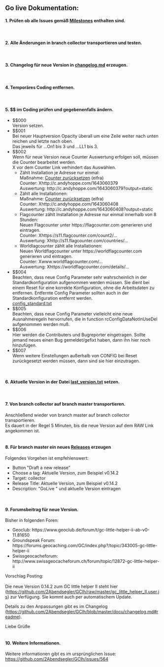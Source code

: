 ## <a id="de"></a>Go live Dokumentation:

####  <a id="1de"></a>1. Prüfen ob alle Issues gemäß <a href="https://github.com/2Abendsegler/GClh/milestones" title="Link to 'Milestones'">Milestones</a> enthalten sind.
<br>

####  <a id="2de"></a>2. Alle Änderungen in branch collector transportieren und testen.
<br>

####  <a id="3de"></a>3. Changelog für neue Version in <a href="../docu/changelog.md" title="Link to 'changelog.md'">changelog.md</a> erzeugen.
<br>

####  <a id="4de"></a>4. Temporäres Coding entfernen.
<br>

####  <a id="5de"></a>5. $$ im Coding prüfen und gegebenenfalls ändern.
<ul>
	<li>
		$$000<br>
		Version setzen.
	</li>
	<li>
		$$001<br>
		Bei neuer Hauptversion Opacity überall um eine Zeile weiter nach unten reichen und letzte nach oben.<br>
		Das jeweils für ...On1 bis 3 und ...LL1 bis 3.
	</li>
	<li>
		$$002<br>
		Wenn für neue Version neue Counter Auswertung erfolgen soll, müssen die Counter bearbeitet werden.<br>
		X vor dem Counter Link verhindert das Auswählen.<br>
		<ul>
			<li>
				Zählt Installation je Adresse nur einmal:<br>
				Maßnahme: <a href="http://www.andyhoppe.com/counter/counter-konfiguration.htm">Counter zurücksetzen</a> (eifra)<br>
				Counter: Xhttp://c.andyhoppe.com/1643060379<br>
				Auswertung: http://c.andyhoppe.com/1643060379?output=static<br>
			</li>
			<li>
				Zählt alle Installationen:<br>
				Maßnahme: <a href="http://www.andyhoppe.com/counter/counter-konfiguration.htm">Counter zurücksetzen</a> (eifra)<br>
				Counter: Xhttp://c.andyhoppe.com/1643060408<br>
				Auswertung: http://c.andyhoppe.com/1643060408?output=static<br>
			</li>
			<li>
				Flagcounter zählt Installation je Adresse nur einmal innerhalb von 8 Stunden: <br>
				Neuen Flagcounter unter https://flagcounter.com generieren und eintragen.<br>
				Counter: Xhttps://s11.flagcounter.com/count2/...<br>
				Auswertung: Xhttp://s11.flagcounter.com/countries/...<br>
			</li>
			<li>
				Worldlagcounter zählt alle Installationen:<br>
				Neuen Worldflagcounter unter https://worldflagcounter.com generieren und eintragen.<br>
				Counter: Xwww.worldflagcounter.com/...<br>
				Auswertung: Xhttps://worldflagcounter.com/details/...<br>
			</li>
		</ul>
	</li>
	<li>
		$$004<br>
		Beachten, dass neue Config Parameter sehr wahrscheinlich in der Standardkonfiguration aufgenommen werden müssen. Sie dient bei einem Reset für eine korrekte Konfiguration, ohne die Arbeitsdaten zu entfernen. Entfernte Config Parameter sollten auch in der Standardkonfiguration entfernt werden.<br>
<a href="../data/config_standard.txt" title="Link to 'config_standard.txt'">config_standard.txt</a>
	</li>
	<li>
		$$005<br>
		Beachten, dass neue Config Parameter vielleicht eine neue Ausnahmeregeln hervorrufen, die in function rcConfigDataNotInUseDel aufgenommen werden muß.<br>
	</li>
	<li>
		$$006<br>
		Hier werden die Contributers und Bugreporter eingetragen. Sollte jemand neues einen Bug gemeldet/gefixt haben, dann ihn hier noch hinzufügen.<br>
	</li>
	<li>
		$$007<br>
		Wenn weitere Einstellungen außerhalb von CONFIG bei Reset zurückgesetzt werden müssen, dann sind sie hier einzutragen.<br>
	</li>
</ul>
<br>

####  <a id="6de"></a>6. Aktuelle Version in der Datei <a href="../last_version.txt" title="Link to 'last_version.txt'">last_version.txt</a> setzen.
<br>

####  <a id="7de"></a>7. Von branch collector auf branch master transportieren.
Anschließend wieder von branch master auf branch collector transportieren.<br>
Es dauert in der Regel 5 Minuten, bis die neue Version auf dem RAW Link angekommen ist.<br>
<br>

####  <a id="8de"></a>8. Für branch master ein neues <a href="https://github.com/2Abendsegler/GClh/releases" title="Link to 'Releases'">Releases</a> erzeugen
Folgendes Vorgehen ist empfehlenswert:
<ul>
	<li>Button "Draft a new release"</li>
	<li>Choose a tag: Aktuelle Version, zum Beispiel v0.14.2</li>
	<li>Target: collector</li>
	<li>Release Title: Aktuelle Version, zum Beispiel v0.14.2</li>
	<li>Description: "GoLive " und aktuelle Version eintragen</li>
</ul>
<br>

####  <a id="9de"></a>9. Forumsbeitrag für neue Version.
Bisher in folgenden Foren:
<ul><li>Geoclub: https://www.geoclub.de/forum/t/gc-little-helper-ii-ab-v0-11.81650</li>
<li>Groundspeak Forum: https://forums.geocaching.com/GC/index.php?/topic/343005-gc-little-helper-ii</li>
<li>Swissgeocacheforum: http://www.swissgeocacheforum.ch/forum/topic/12872-gc-little-helper-ii</li></ul>

Vorschlag Posting:<br>
<br>
Die neue Version 0.14.2 zum GC little helper II steht hier (https://github.com/2Abendsegler/GClh/raw/master/gc_little_helper_II.user.js) zur Verfügung. Sie kommt auch per automatischem Update. 

Details zu den Anpassungen gibt es im Changelog (https://github.com/2Abendsegler/GClh/blob/master/docu/changelog.md#readme).

Liebe Grüße<br>
<br>

####  <a id="10de"></a>10. Weitere Informationen.
Weitere informationen gibt es im ursprünglichen Issue: https://github.com/2Abendsegler/GClh/issues/564
